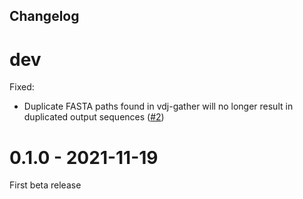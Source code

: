 ## Changelog

# dev

Fixed:

 * Duplicate FASTA paths found in vdj-gather will no longer result in
   duplicated output sequences ([#2])

[#2]: https://github.com/ShawHahnLab/igseq/pull/2

# 0.1.0 - 2021-11-19

First beta release
